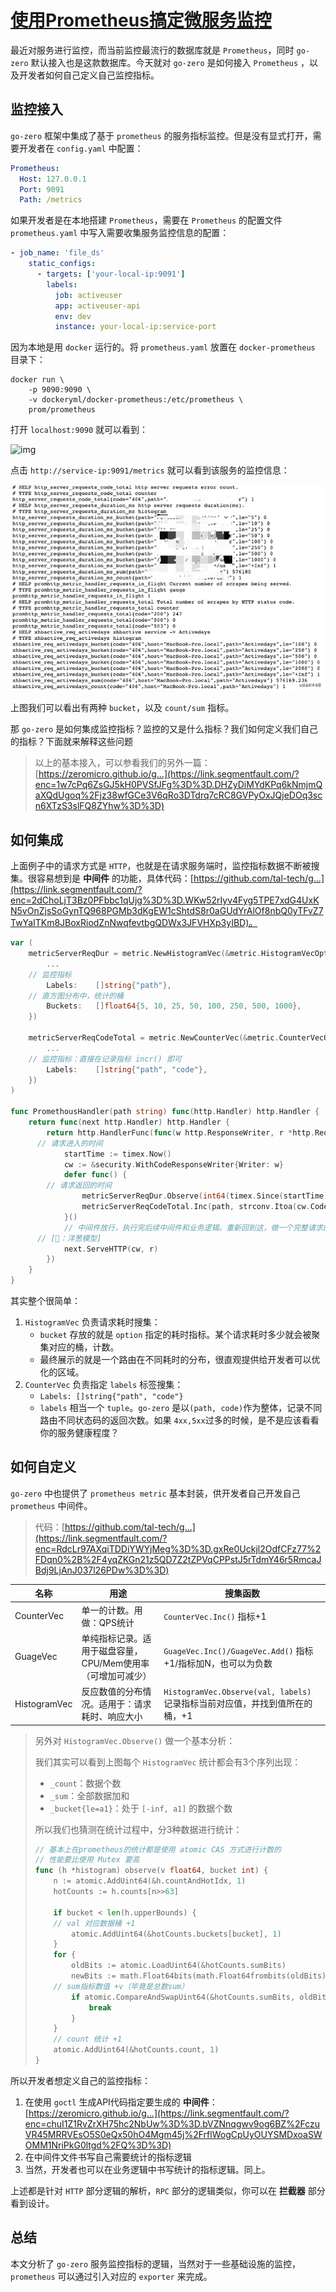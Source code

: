 # [使用Prometheus搞定微服务监控](https://segmentfault.com/a/1190000039307250)

最近对服务进行监控，而当前监控最流行的数据库就是 `Prometheus`，同时 `go-zero` 默认接入也是这款数据库。今天就对 `go-zero` 是如何接入 `Prometheus` ，以及开发者如何自己定义自己监控指标。

## 监控接入

`go-zero` 框架中集成了基于 `prometheus` 的服务指标监控。但是没有显式打开，需要开发者在 `config.yaml` 中配置：

```yaml
Prometheus:
  Host: 127.0.0.1
  Port: 9091
  Path: /metrics
```

如果开发者是在本地搭建 `Prometheus`，需要在 `Prometheus` 的配置文件 `prometheus.yaml` 中写入需要收集服务监控信息的配置：

```yaml
- job_name: 'file_ds'
    static_configs:
      - targets: ['your-local-ip:9091']
        labels:
          job: activeuser
          app: activeuser-api
          env: dev
          instance: your-local-ip:service-port
```

因为本地是用 `docker` 运行的。将 `prometheus.yaml` 放置在 `docker-prometheus` 目录下：

```shell
docker run \
    -p 9090:9090 \
    -v dockeryml/docker-prometheus:/etc/prometheus \
    prom/prometheus
```

打开 `localhost:9090` 就可以看到：

![img](https://segmentfault.com/img/bVcO5LS)

点击 `http://service-ip:9091/metrics` 就可以看到该服务的监控信息：

![img](使用Prometheus搞定微服务监控.assets/bVcO5L3.png)

上图我们可以看出有两种 `bucket`，以及 `count/sum` 指标。

那 `go-zero` 是如何集成监控指标？监控的又是什么指标？我们如何定义我们自己的指标？下面就来解释这些问题

> 以上的基本接入，可以参看我们的另外一篇：[https://zeromicro.github.io/g...](https://link.segmentfault.com/?enc=1w7cPq6ZsGJ5kH0PVSfJFg%3D%3D.DHZyDiMYdKPq6kNmjmQaXQdUgoq%2Fjz38wfGCe3V6qRo3DTdrq7cRC8GVPyOxJQjeDOq3scn6XTzS3slFQ8ZYhw%3D%3D)

## 如何集成

上面例子中的请求方式是 `HTTP`，也就是在请求服务端时，监控指标数据不断被搜集。很容易想到是 **中间件** 的功能，具体代码：[https://github.com/tal-tech/g...](https://link.segmentfault.com/?enc=2dChoLjT3Bz0PFbbc1qUjg%3D%3D.WKw52rIyv4Fyg5TPE7xdG4UxKN5vOnZjsSoGynTQ968PGMb3dKgEW1cShtdS8r0aGUdYrAlOf8nbQ0yTFvZ7TwYaITKm8JBoxRiodZnNwqfevtbgQDWx3JFVHXp3yIBD)。

```go
var (
    metricServerReqDur = metric.NewHistogramVec(&metric.HistogramVecOpts{
        ...
    // 监控指标
        Labels:    []string{"path"},
    // 直方图分布中，统计的桶
        Buckets:   []float64{5, 10, 25, 50, 100, 250, 500, 1000},
    })

    metricServerReqCodeTotal = metric.NewCounterVec(&metric.CounterVecOpts{
        ...
    // 监控指标：直接在记录指标 incr() 即可
        Labels:    []string{"path", "code"},
    })
)

func PromethousHandler(path string) func(http.Handler) http.Handler {
    return func(next http.Handler) http.Handler {
        return http.HandlerFunc(func(w http.ResponseWriter, r *http.Request) {
      // 请求进入的时间
            startTime := timex.Now()
            cw := &security.WithCodeResponseWriter{Writer: w}
            defer func() {
        // 请求返回的时间
                metricServerReqDur.Observe(int64(timex.Since(startTime)/time.Millisecond), path)
                metricServerReqCodeTotal.Inc(path, strconv.Itoa(cw.Code))
            }()
            // 中间件放行，执行完后续中间件和业务逻辑。重新回到这，做一个完整请求的指标上报
      // [🧅：洋葱模型]
            next.ServeHTTP(cw, r)
        })
    }
}
```

其实整个很简单：

1. `HistogramVec` 负责请求耗时搜集：
   - `bucket` 存放的就是 `option` 指定的耗时指标。某个请求耗时多少就会被聚集对应的桶，计数。
   - 最终展示的就是一个路由在不同耗时的分布，很直观提供给开发者可以优化的区域。
2. `CounterVec` 负责指定 `labels` 标签搜集：
   - `Labels: []string{"path", "code"}`
   - `labels` 相当一个 `tuple`。`go-zero` 是以`(path, code)`作为整体，记录不同路由不同状态码的返回次数。如果 `4xx,5xx`过多的时候，是不是应该看看你的服务健康程度？

## 如何自定义

`go-zero` 中也提供了 `prometheus metric` 基本封装，供开发者自己开发自己 `prometheus` 中间件。

> 代码：[https://github.com/tal-tech/g...](https://link.segmentfault.com/?enc=RdcLr97AXqiTDDiYWYjMeg%3D%3D.gxRe0Uckjl2OdfCFz77%2FDqn0%2B%2F4yqZKGn21z5QD7Z2tZPVqCPPstJ5rTdmY46r5RmcaJBdj9LjAnJ037l26PDw%3D%3D)

| 名称         | 用途                                                        | 搜集函数                                                     |
| ------------ | ----------------------------------------------------------- | ------------------------------------------------------------ |
| CounterVec   | 单一的计数。用做：QPS统计                                   | `CounterVec.Inc()` 指标+1                                    |
| GuageVec     | 单纯指标记录。适用于磁盘容量，CPU/Mem使用率（可增加可减少） | `GuageVec.Inc()/GuageVec.Add()` 指标+1/指标加N，也可以为负数 |
| HistogramVec | 反应数值的分布情况。适用于：请求耗时、响应大小              | `HistogramVec.Observe(val, labels)` 记录指标当前对应值，并找到值所在的桶，+1 |

> 另外对 `HistogramVec.Observe()` 做一个基本分析：
>
> 我们其实可以看到上图每个 `HistogramVec` 统计都会有3个序列出现：
>
> - `_count`：数据个数
> - `_sum`：全部数据加和
> - `_bucket{le=a1}`：处于 `[-inf, a1]` 的数据个数
>
> 所以我们也猜测在统计过程中，分3种数据进行统计：
>
> ```go
> // 基本上在prometheus的统计都是使用 atomic CAS 方式进行计数的
> // 性能要比使用 Mutex 要高
> func (h *histogram) observe(v float64, bucket int) {
>     n := atomic.AddUint64(&h.countAndHotIdx, 1)
>     hotCounts := h.counts[n>>63]
> 
>     if bucket < len(h.upperBounds) {
>     // val 对应数据桶 +1
>         atomic.AddUint64(&hotCounts.buckets[bucket], 1)
>     }
>     for {
>         oldBits := atomic.LoadUint64(&hotCounts.sumBits)
>         newBits := math.Float64bits(math.Float64frombits(oldBits) + v)
>     // sum指标数值 +v（毕竟是总数sum）
>         if atomic.CompareAndSwapUint64(&hotCounts.sumBits, oldBits, newBits) {
>             break
>         }
>     }
>     // count 统计 +1
>     atomic.AddUint64(&hotCounts.count, 1)
> }
> ```

所以开发者想定义自己的监控指标：

1. 在使用 `goctl` 生成API代码指定要生成的 **中间件**：[https://zeromicro.github.io/g...](https://link.segmentfault.com/?enc=chuI1Z1RvZrXH75hc2NbUw%3D%3D.bVZNnqgwv9og6BZ%2FczuVR45MRRVEsO5S0eQx50hO4Mgm45j%2FrflWogCpUyOUYSMDxoaSWOMM1NriPkG0ltgd%2FQ%3D%3D)
2. 在中间件文件书写自己需要统计的指标逻辑
3. 当然，开发者也可以在业务逻辑中书写统计的指标逻辑。同上。

上述都是针对 `HTTP` 部分逻辑的解析，`RPC` 部分的逻辑类似，你可以在 **拦截器** 部分看到设计。

## 总结

本文分析了 `go-zero` 服务监控指标的逻辑，当然对于一些基础设施的监控，`prometheus` 可以通过引入对应的 `exporter` 来完成。